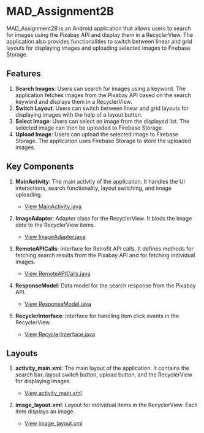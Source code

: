 # MAD_Assignment2B

MAD_Assignment2B is an Android application that allows users to search for images using the Pixabay API and display them in a RecyclerView. The application also provides functionalities to switch between linear and grid layouts for displaying images and uploading selected images to Firebase Storage.

## Features

1. **Search Images**: Users can search for images using a keyword. The application fetches images from the Pixabay API based on the search keyword and displays them in a RecyclerView.
2. **Switch Layout**: Users can switch between linear and grid layouts for displaying images with the help of a layout button.
3. **Select Image**: Users can select an image from the displayed list. The selected image can then be uploaded to Firebase Storage.
4. **Upload Image**: Users can upload the selected image to Firebase Storage. The application uses Firebase Storage to store the uploaded images.

## Key Components

1. **MainActivity**: The main activity of the application. It handles the UI interactions, search functionality, layout switching, and image uploading.
   - [View MainActivity.java](https://github.com/RJTLM/MAD_Assignment2B/blob/master/app/src/main/java/com/example/mad_assignment2b/MainActivity.java)
   
2. **ImageAdapter**: Adapter class for the RecyclerView. It binds the image data to the RecyclerView items.
   - [View ImageAdapter.java](https://github.com/RJTLM/MAD_Assignment2B/blob/master/app/src/main/java/com/example/mad_assignment2b/ImageAdapter.java)
   
3. **RemoteAPICalls**: Interface for Retrofit API calls. It defines methods for fetching search results from the Pixabay API and for fetching individual images.
   - [View RemoteAPICalls.java](https://github.com/RJTLM/MAD_Assignment2B/blob/master/app/src/main/java/com/example/mad_assignment2b/RemoteAPICalls.java)
   
4. **ResponseModel**: Data model for the search response from the Pixabay API.
   - [View ResponseModel.java](https://github.com/RJTLM/MAD_Assignment2B/blob/master/app/src/main/java/com/example/mad_assignment2b/ResponseModel.java)
   
5. **RecyclerInterface**: Interface for handling item click events in the RecyclerView.
   - [View RecyclerInterface.java](https://github.com/RJTLM/MAD_Assignment2B/blob/master/app/src/main/java/com/example/mad_assignment2b/RecyclerInterface.java)

## Layouts

1. **activity_main.xml**: The main layout of the application. It contains the search bar, layout switch button, upload button, and the RecyclerView for displaying images.
   - [View activity_main.xml](https://github.com/RJTLM/MAD_Assignment2B/blob/master/app/src/main/res/layout/activity_main.xml)
   
2. **image_layout.xml**: Layout for individual items in the RecyclerView. Each item displays an image.
   - [View image_layout.xml](https://github.com/RJTLM/MAD_Assignment2B/blob/master/app/src/main/res/layout/image_layout.xml)
